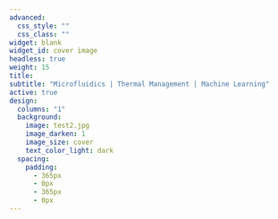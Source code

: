 ```yaml
---
advanced:
  css_style: ""
  css_class: ""
widget: blank
widget_id: cover image
headless: true
weight: 15
title: 
subtitle: "Microfluidics | Thermal Management | Machine Learning"
active: true
design:
  columns: "1"
  background:
    image: test2.jpg
    image_darken: 1
    image_size: cover
    text_color_light: dark
  spacing:
    padding:
      - 365px
      - 0px
      - 365px
      - 0px
---
```

